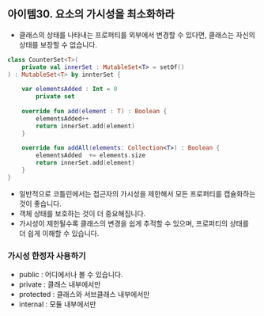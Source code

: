 ## 아이템30. 요소의 가시성을 최소화하라
- 클래스의 상태를 나타내는 프로퍼티를 외부에서 변경할 수 있다면, 클래스는 자신의 상태를 보장할 수 없습니다.

```kotlin
class CounterSet<T>(
	private val innerSet : MutableSet<T> = setOf()
) : MutableSet<T> by innterSet {
	
    var elementsAdded : Int = 0
    	private set
        
    override fun add(element : T) : Boolean {
    	elementsAdded++
        return innerSet.add(element)
    }
    
    override fun addAll(elements: Collection<T>) : Boolean {
    	elementsAdded  += elements.size
        return innerSet.add(element)
    }
}
```

- 일반적으로 코틀린에서는 접근자의 가시성을 제한해서 모든 프로퍼티를 캡슐화하는 것이 좋습니다.
- 객체 상태를 보호하는 것이 더 중요해집니다.
- 가시성이 제한될수록 클래스의 변경을 쉽게 추적할 수 있으며, 프로퍼티의 상태를 더 쉽게 이해할 수 있습니다.


### 가시성 한정자 사용하기
- public : 어디에서나 볼 수 있습니다.
- private : 클래스 내부에서만
- protected : 클래스와 서브클래스 내부에서만
- internal : 모듈 내부에서만